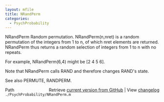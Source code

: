 ```yaml
---
layout: mfile
title: NRandPerm
categories:
  - PsychProbability
---
```


NRandPerm Random permutation.
   NRandPerm\(n,nret\) is a random permutation of the integers from 1 to n,
   of which nret elements are returned.
   NRandPerm thus returns a random selection of integers from 1 to n with
   no repeats.

   For example, NRandPerm\(6,4\) might be \[2 4 5 6\].

   Note that NRandPerm calls RAND and therefore changes RAND's state.

   See also PERMUTE, RANDPERM.


<div class="code_header" style="text-align:right;">
  <span style="float:left;">Path&nbsp;&nbsp;</span> <span class="counter">Retrieve <a href=
  "https://raw.github.com/Psychtoolbox-3/Psychtoolbox-3/beta/./PsychProbability/NRandPerm.m">current version from GitHub</a> | View <a href=
  "https://github.com/Psychtoolbox-3/Psychtoolbox-3/commits/beta/./PsychProbability/NRandPerm.m">changelog</a></span>
</div>
<div class="code">
  <code>./PsychProbability/NRandPerm.m</code>
</div>
